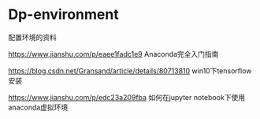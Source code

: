 # Dp-environment
配置环境的资料

https://www.jianshu.com/p/eaee1fadc1e9	Anaconda完全入门指南

https://blog.csdn.net/Gransand/article/details/80713810	win10下tensorflow安装

https://www.jianshu.com/p/edc23a209fba	如何在jupyter notebook下使用anaconda虚拟环境

